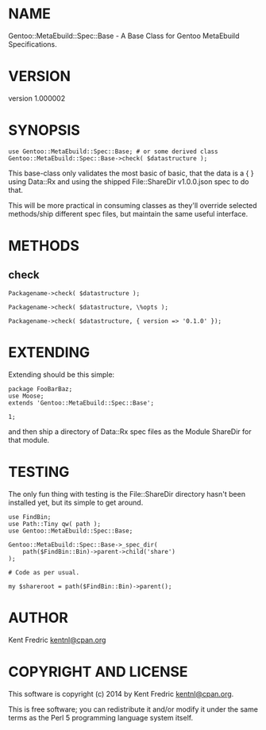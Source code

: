 # NAME

Gentoo::MetaEbuild::Spec::Base - A Base Class for Gentoo MetaEbuild Specifications.

# VERSION

version 1.000002

# SYNOPSIS

    use Gentoo::MetaEbuild::Spec::Base; # or some derived class
    Gentoo::MetaEbuild::Spec::Base->check( $datastructure );

This base-class only validates the most basic of basic, that the data is a  { } using Data::Rx
and using the shipped File::ShareDir v1.0.0.json spec to do that.

This will be more practical in consuming classes as they'll override selected methods/ship different spec files,
but maintain the same useful interface.

# METHODS

## check

    Packagename->check( $datastructure );

    Packagename->check( $datastructure, \%opts );

    Packagename->check( $datastructure, { version => '0.1.0' });

# EXTENDING

Extending should be this simple:

    package FooBarBaz;
    use Moose;
    extends 'Gentoo::MetaEbuild::Spec::Base';

    1;

and then ship a directory of Data::Rx spec files as the Module ShareDir for that module.

# TESTING

The only fun thing with testing is the File::ShareDir directory hasn't been installed yet, but its simple to get around.

    use FindBin;
    use Path::Tiny qw( path );
    use Gentoo::MetaEbuild::Spec::Base;

    Gentoo::MetaEbuild::Spec::Base->_spec_dir(
        path($FindBin::Bin)->parent->child('share')
    );

    # Code as per usual.

    my $shareroot = path($FindBin::Bin)->parent();

# AUTHOR

Kent Fredric <kentnl@cpan.org>

# COPYRIGHT AND LICENSE

This software is copyright (c) 2014 by Kent Fredric <kentnl@cpan.org>.

This is free software; you can redistribute it and/or modify it under
the same terms as the Perl 5 programming language system itself.

